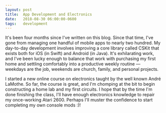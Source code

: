 ```yaml
---
layout: post
title:  App Development and Electronics
date:   2018-08-30 06:00:00-0600
tags:   development
---
```


It's been four months since I've written on this blog. Since that time, I've gone from managing one handful of mobile apps to nearly two hundred. My day-to-day development involves improving a core library called CSKit that exists both for iOS (in Swift) and Android (in Java). It's exhilarating work, and I've been lucky enough to balance that work with purchasing my first home and settling comfortably into a productive weekly routine — weekdays are the job, weekends are church, family, and personal projects.

I started a new online course on electronics taught by the well known André LaMothe. So far, the course is great, and I'm chomping at the bit to begin constructing a home lab and my first circuits. I hope that by the time I'm done finishing the class, I'll have enough electronics knowledge to repair my once-working Atari 2600. Perhaps I'll muster the confidence to start completing my own console mods :)!
